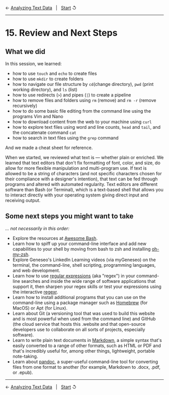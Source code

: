 ← [Analyzing Text Data](14-analyzing-text-data.md)&nbsp;&nbsp;&nbsp;|&nbsp;&nbsp;&nbsp;[Start](../README.md) ↺

---

# 15. Review and Next Steps

## What we did

In this session, we learned:

- how to use `touch` and `echo` to create files
- how to use `mkdir` to create folders
- how to navigate our file structure by `cd`(change directory), `pwd` (print working directory), and `ls` (list)
- how to use redirects (`>`) and pipes (`|`) to create a pipeline
- how to remove files and folders using `rm` (remove) and `rm -r` (remove recursively)
- how to do some basic file editing from the command line using the programs Vim and Nano
- how to download content from the web to your machine using `curl`
- how to explore text files using word and line counts, `head` and `tail`, and the concatenate command `cat`
- how to search in text files using the `grep` command

And we made a cheat sheet for reference.

When we started, we reviewed what text is — whether plain or enriched. We learned that text editors that don't fix formatting of font, color, and size, do allow for more flexible manipulation and multi-program use. If text is allowed to be a string of characters (and not specific characters chosen for their compliance with a designer's intention), that text can be fed through programs and altered with automated regularity. Text editors are different software than Bash (or Terminal), which is a text-based shell that allows you to interact directly with your operating system giving direct input and receiving output.

## Some next steps you might want to take

*&hellip; not necessarily in this order:*

- Explore the resources at [Awesome Bash](https://github.com/awesome-lists/awesome-bash).
- Learn how to spiff up your command-line interface and add new capabilities to your shell by moving from bash to zsh and installing [oh-my-zsh](https://ohmyz.sh/).
- Explore Geneseo's LinkedIn Learning videos (via myGeneseo) on the terminal, the command-line, shell scripting, programming languages, and web development.
- Learn how to use [regular expressions](http://www.rexegg.com/) (aka "regex") in your command-line searches and inside the wide range of software applications that support it, then sharpen your regex skills or test your expressions using the interactive [regexr](https://regexr.com/). 
- Learn how to install additional programs that you can use on the command-line using a package manager such as [Homebrew](https://brew.sh/) (for MacOS) or Apt (for Linux).
- Learn about Git (a versioning tool that was used to build this website and is most powerful when used from the command line) and GitHub (the cloud service that hosts this .website and that open-source developers use to collaborate on all sorts of projects, especially software).
- Learn to write plain text documents in [Markdown](https://en.wikipedia.org/wiki/Markdown), a simple syntax that's easily converted to a range of other formats, such as HTML or PDF and that's incredibly useful for, among other things, lightweight, portable note-taking.
- Learn about [pandoc](https://pandoc.org/), a super-useful command-line tool for converting files from one format to another (for example, Markdown to .docx, .pdf, or .epub).

---

← [Analyzing Text Data](14-analyzing-text-data.md)&nbsp;&nbsp;&nbsp;|&nbsp;&nbsp;&nbsp;[Start](../README.md) ↺